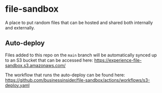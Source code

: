 # file-sandbox

A place to put random files that can be hosted and shared both internally and externally.

## Auto-deploy

Files added to this repo on the `main` branch will be automatically synced up to an S3 bucket that can be accessed here: https://experience-file-sandbox.s3.amazonaws.com/

The workflow that runs the auto-deploy can be found here: 
https://github.com/businessinsider/file-sandbox/actions/workflows/s3-deploy.yaml
